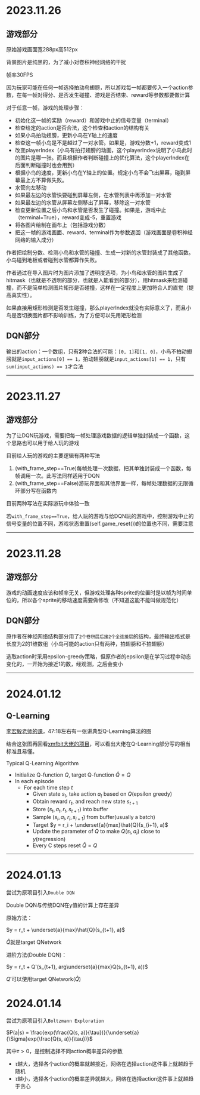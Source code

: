 
# 2023.11.26

## 游戏部分

原始游戏画面宽288px高512px

背景图片是纯黑的，为了减小对卷积神经网络的干扰

帧率30FPS

因为玩家可能在任何一帧选择拍动鸟翅膀，所以游戏每一帧都要传入一个action参数，在每一帧对得分、是否发生碰撞、游戏是否结束、reward等参数都要做计算

对于任意一帧，游戏的处理步骤：
- 初始化这一帧的奖励（reward）和游戏中止的信号变量（terminal）
- 检查给定的action是否合法，这个检查和action的结构有关
- 如果小鸟拍动翅膀，更新小鸟在Y轴上的速度
- 检查这一帧小鸟是不是越过了一对水管。如果是，游戏分数+1，reward变成1
- 改变playerIndex（小鸟有拍打翅膀的动画，这个playerIndex说明了小鸟此时的图片是哪一张。而且根据作者判断碰撞上的优化算法，这个playerIndex在后面判断碰撞时也会用到）
- 根据小鸟的速度，更新小鸟在Y轴上的位置。规定小鸟不会飞出屏幕，碰到屏幕最上方不算做失败。
- 水管向左移动
- 如果最左边的水管快要碰到屏幕左侧，在水管列表中再添加一对水管
- 如果最左边的水管从屏幕左侧移出了屏幕，移除这一对水管
- 检查更新位置之后小鸟和水管是否发生了碰撞。如果是，游戏中止（terminal=True），reward变成-5，重置游戏
- 将各图片绘制在画布上（包括游戏分数）
- 把这一帧的游戏画面、reward、terminal作为参数返回（游戏画面是卷积神经网络的输入成分）

作者把绘制分数、检测小鸟和水管的碰撞、生成一对新的水管封装成了其他函数。小鸟碰到地板或者碰到水管都算作失败。

作者通过在导入图片时为图片添加了透明度选项，为小鸟和水管的图片生成了hitmask（也就是不透明的部分，也就是人能看到的部分），用hitmask来检测碰撞，而不是简单检测图片矩形是否碰撞，这样在一定程度上更加符合人的直觉（提高真实性）。

如果直接用矩形检测是否发生碰撞，那么playerIndex就没有实际意义了，而且小鸟是否切换图片都不影响训练，为了方便可以先用矩形检测

## DQN部分

输出的action：一个数组，只有**2**种合法的可能：`[0, 1]`和`[1, 0]`，小鸟不拍动翅膀就是`input_actions[0] == 1`，拍动翅膀就是`input_actions[1] == 1`，只有`sum(input_actions) == 1`才合法

---

# 2023.11.27

## 游戏部分

为了让DQN玩游戏，需要把每一帧处理游戏数据的逻辑单独封装成一个函数，这个思路也可以用于给人玩的游戏

目前给人玩的游戏的主要逻辑有两种写法

1. (with_frame_step==True)每帧处理一次数据，把其单独封装成一个函数，每帧调用一次。此写法同样适用于DQN
2. (with_frame_step==False)游玩界面和其他界面一样，每帧处理数据的无限循环部分写在函数内

目前两种写法在实际游玩中体验一致

若`with_frame_step==True`，给人玩的游戏与给DQN玩的游戏中，控制游戏中止的信号变量的位置不同，游戏状态重置(self.game_reset())的位置也不同，需要注意

---

# 2023.11.28

## 游戏部分

游戏的动画速度应该和帧率无关，但游戏处理各种sprite的位置时是以帧为时间单位的，所以各个sprite的移动速度需要做修改（不知道这能不能叫做规范化）

## DQN部分

原作者在神经网络结构部分用了`2个卷积层后接2个全连接层`的结构，最终输出格式是长度为2的1维数组（小鸟可能的action只有两种，拍翅膀和不拍翅膀）

选取action时采用epsilon-greedy策略，但原作者的epsilon是在学习过程中动态变化的，一开始为接近1的数，经观测，之后会变小


---

# 2024.01.12

## Q-Learning

[李宏毅老师的课](https://www.bilibili.com/video/BV1JE411g7XF?p=113)，47:18左右有一张讲典型Q-Learning算法的图

结合这张图再回看[xmfbit大佬的项目](https://github.com/xmfbit/DQN-FlappyBird)，可以看出大佬在Q-Learning部分写的相当标准且易懂。

Typical Q-Learning Algorithm

- Initialize Q-function $Q$, target Q-function $\hat{Q} = Q$
- In each episode
    - For each time step $t$
        - Given state $s_t$, take action $a_t$ based on $Q$(epsilon greedy)
        - Obtain reward $r_t$, and reach new state $s_{t+1}$
        - Store $(s_t, a_t, r_t, s_{t+1})$ into buffer
        - Sample $(s_i, a_i, r_i, s_{i+1})$ from buffer(usually a batch)
        - Target $y = r_i + \underset{a}{max}\hat{Q}(s_{i+1}, a)$
        - Update the parameter of $Q$ to make $Q(s_i, a_i)$ close to $y$(regression)
        - Every C steps reset $\hat{Q} = Q$

---

# 2024.01.13

尝试为原项目引入`Double DQN`

Double DQN与传统DQN在y值的计算上存在差异

原始方法：

$y = r_t + \underset{a}{max}\hat{Q}(s_{t+1}, a)$

$\hat{Q}$就是target QNetwork

进阶方法(Double DQN)：

$y = r_t + Q'(s_{t+1}, arg\underset{a}{max}Q(s_{t+1}, a))$

$Q'$可以使用target QNetwork($\hat{Q}$)


# 2024.01.14

尝试为原项目引入`Boltzmann Exploration`

$P(a|s) = \frac{exp(\frac{Q(s, a)}{\tau})}{\underset{a}{\Sigma}exp(\frac{Q(s, a)}{\tau})}$

其中$\tau > 0$，是控制选择不同action概率差异的参数

- $\tau$越大，选择各个action的概率就越接近，网络在选择action这件事上就越趋于随机
- $\tau$越小，选择各个action的概率差异就越大，网络在选择action这件事上就越趋于贪心
